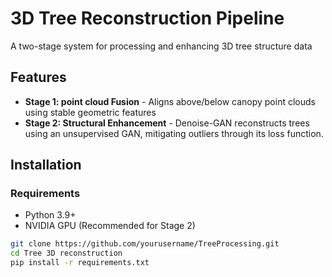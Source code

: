 # 3D Tree Reconstruction Pipeline

A two-stage system for processing and enhancing 3D tree structure data

## Features
- **Stage 1: point cloud Fusion** - Aligns above/below canopy point clouds using stable geometric features
- **Stage 2: Structural Enhancement** - Denoise-GAN reconstructs trees using an unsupervised GAN, mitigating outliers through its loss function. 

## Installation

### Requirements
- Python 3.9+
- NVIDIA GPU (Recommended for Stage 2)

```bash
git clone https://github.com/yourusername/TreeProcessing.git
cd Tree 3D reconstruction
pip install -r requirements.txt